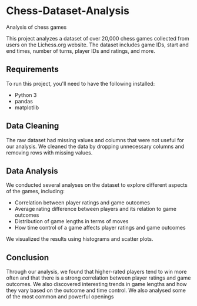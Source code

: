 # Chess-Dataset-Analysis
Analysis of chess games

This project analyzes a dataset of over 20,000 chess games collected from users on the Lichess.org website. The dataset includes game IDs, start and end times, number of turns, player IDs and ratings, and more.

## Requirements
To run this project, you'll need to have the following installed:

* Python 3
* pandas
* matplotlib

## Data Cleaning
The raw dataset had missing values and columns that were not useful for our analysis. We cleaned the data by dropping unnecessary columns and removing rows with missing values.

## Data Analysis
We conducted several analyses on the dataset to explore different aspects of the games, including:

* Correlation between player ratings and game outcomes
* Average rating difference between players and its relation to game outcomes
* Distribution of game lengths in terms of moves
* How time control of a game affects player ratings and game outcomes

We visualized the results using histograms and scatter plots.

## Conclusion
Through our analysis, we found that higher-rated players tend to win more often and that there is a strong correlation between player ratings and game outcomes. We also discovered interesting trends in game lengths and how they vary based on the outcome and time control. We also analysed some of the most common and powerful openings 
